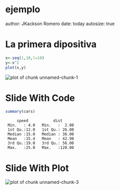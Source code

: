 ejemplo
========================================================
author: JKackson Romero
date: today 
autosize: true

La primera dipositiva
========================================================



```r
x<-seq(1,10,l=10)
y<-x^2
plot(x,y)
```

![plot of chunk unnamed-chunk-1](ejemplo-figure/unnamed-chunk-1-1.png)

Slide With Code
========================================================


```r
summary(cars)
```

```
     speed           dist       
 Min.   : 4.0   Min.   :  2.00  
 1st Qu.:12.0   1st Qu.: 26.00  
 Median :15.0   Median : 36.00  
 Mean   :15.4   Mean   : 42.98  
 3rd Qu.:19.0   3rd Qu.: 56.00  
 Max.   :25.0   Max.   :120.00  
```

Slide With Plot
========================================================

![plot of chunk unnamed-chunk-3](ejemplo-figure/unnamed-chunk-3-1.png)
